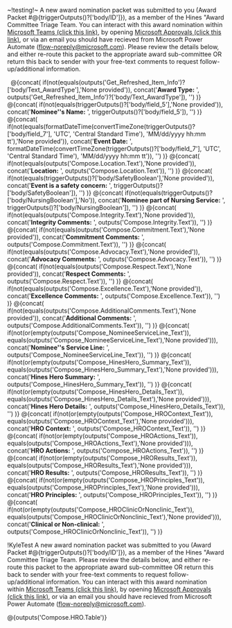<!--
   Copyright 2025 Kyle J. Coder

   Licensed under the Apache License, Version 2.0 (the "License");
   you may not use this file except in compliance with the License.
   You may obtain a copy of the License at

       http://www.apache.org/licenses/LICENSE-2.0

   Unless required by applicable law or agreed to in writing, software
   distributed under the License is distributed on an "AS IS" BASIS,
   WITHOUT WARRANTIES OR CONDITIONS OF ANY KIND, either express or implied.
   See the License for the specific language governing permissions and
   limitations under the License.
-->

~!testing!~
A new award nomination packet was submitted to you (Award Packet #@{triggerOutputs()?['body/ID']}), as a member of the Hines "Award Committee Triage Team. You can interact with this award nomination within [Microsoft Teams (click this link)](msteams://teams.microsoft.com/l/entity/2d4edd75-5a69-41da-bead-44c3a268ece8/approvals "Microsoft Teams Approvals"), by opening [Microsoft Approvals (click this link)](https://make.gov.powerautomate.us/environments/Default-e95f1b23-abaf-45ee-821d-b7ab251ab3bf/approvals/received "Microsoft PowerAutomate"), or via an email you should have recieved from Microsoft Power Automate (flow-noreply@microsoft.com). Please review the details below, and either re-route this packet to the appropriate award sub-committee OR return this back to sender with your free-text comments to request follow-up/additional information.

&nbsp;
@{concat(
if(not(equals(outputs('Get_Refreshed_Item_Info')?['body/Text_AwardType'],'None provided')), concat('**Award Type:**  ', outputs('Get_Refreshed_Item_Info')?['body/Text_AwardType']), '')
)}
@{concat(
if(not(equals(triggerOutputs()?['body/field_5'],'None provided')), concat('**Nominee''s Name:**  ', triggerOutputs()?['body/field_5']), '')
)}
@{concat(
if(not(equals(formatDateTime(convertTimeZone(triggerOutputs()?['body/field_7'], 'UTC', 'Central Standard Time'), 'MM/dd/yyyy hh:mm tt'),'None provided')), concat('**Event Date:**  ', formatDateTime(convertTimeZone(triggerOutputs()?['body/field_7'], 'UTC', 'Central Standard Time'), 'MM/dd/yyyy hh:mm tt')), '')
)}
@{concat(
if(not(equals(outputs('Compose.Location.Text'),'None provided')), concat('**Location:**  ', outputs('Compose.Location.Text')), '')
)}
@{concat(
if(not(equals(triggerOutputs()?['body/SafetyBoolean'],'None provided')), concat('**Event is a safety concern:**  ', triggerOutputs()?['body/SafetyBoolean']), '')
)}
@{concat(
if(not(equals(triggerOutputs()?['body/NursingBoolean'],'No')), concat('**Nominee part of Nursing Service:**  ', triggerOutputs()?['body/NursingBoolean']), '')
)}
@{concat(
if(not(equals(outputs('Compose.Integrity.Text'),'None provided')), concat('**Integrity Comments:**  ', outputs('Compose.Integrity.Text')), '')
)}
@{concat(
if(not(equals(outputs('Compose.Commitment.Text'),'None provided')), concat('**Commitment Comments:**  ', outputs('Compose.Commitment.Text')), '')
)}
@{concat(
if(not(equals(outputs('Compose.Advocacy.Text'),'None provided')), concat('**Advocacy Comments:**  ', outputs('Compose.Advocacy.Text')), '')
)}
@{concat(
if(not(equals(outputs('Compose.Respect.Text'),'None provided')), concat('**Respect Comments:**  ', outputs('Compose.Respect.Text')), '')
)}
@{concat(
if(not(equals(outputs('Compose.Excellence.Text'),'None provided')), concat('**Excellence Comments:**  ', outputs('Compose.Excellence.Text')), '')
)}
@{concat(
if(not(equals(outputs('Compose.AdditionalComments.Text'),'None provided')), concat('**Additional Comments:**  ', outputs('Compose.AdditionalComments.Text')), '')
)}
@{concat(
if(not(or(empty(outputs('Compose_NomineeServiceLine_Text')), equals(outputs('Compose_NomineeServiceLine_Text'),'None provided'))), concat('**Nominee''s Service Line:**  ', outputs('Compose_NomineeServiceLine_Text')), '')
)}
@{concat(
if(not(or(empty(outputs('Compose_HinesHero_Summary_Text')), equals(outputs('Compose_HinesHero_Summary_Text'),'None provided'))), concat('**Hines Hero Summary:**  ', outputs('Compose_HinesHero_Summary_Text')), '')
)}
@{concat(
if(not(or(empty(outputs('Compose_HinesHero_Details_Text')), equals(outputs('Compose_HinesHero_Details_Text'),'None provided'))), concat('**Hines Hero Details:**  ', outputs('Compose_HinesHero_Details_Text')), '')
)}
@{concat(
if(not(or(empty(outputs('Compose_HROContext_Text')), equals(outputs('Compose_HROContext_Text'),'None provided'))), concat('**HRO Context:**  ', outputs('Compose_HROContext_Text')), '')
)}
@{concat(
if(not(or(empty(outputs('Compose_HROActions_Text')), equals(outputs('Compose_HROActions_Text'),'None provided'))), concat('**HRO Actions:**  ', outputs('Compose_HROActions_Text')), '')
)}
@{concat(
if(not(or(empty(outputs('Compose_HROResults_Text')), equals(outputs('Compose_HROResults_Text'),'None provided'))), concat('**HRO Results:**  ', outputs('Compose_HROResults_Text')), '')
)}
@{concat(
if(not(or(empty(outputs('Compose_HROPrinciples_Text')), equals(outputs('Compose_HROPrinciples_Text'),'None provided'))), concat('**HRO Principles:**  ', outputs('Compose_HROPrinciples_Text')), '')
)}
@{concat(
if(not(or(empty(outputs('Compose_HROClinicOrNonclinic_Text')), equals(outputs('Compose_HROClinicOrNonclinic_Text'),'None provided'))), concat('**Clinical or Non-clinical:**  ', outputs('Compose_HROClinicOrNonclinic_Text')), '')
)}





























!KyleTest
A new award nomination packet was submitted to you (Award Packet #@{triggerOutputs()?['body/ID']}), as a member of the Hines "Award Committee Triage Team. Please review the details below, and either re-route this packet to the appropriate award sub-committee OR return this back to sender with your free-text comments to request follow-up/additional information. You can interact with this award nomination within [Microsoft Teams (click this link)](msteams://teams.microsoft.com/l/entity/2d4edd75-5a69-41da-bead-44c3a268ece8/approvals "Microsoft Teams Approvals"), by opening [Microsoft Approvals (click this link)](https://make.gov.powerautomate.us/environments/Default-e95f1b23-abaf-45ee-821d-b7ab251ab3bf/approvals/received "Microsoft PowerAutomate"), or via an email you should have recieved from Microsoft Power Automate (flow-noreply@microsoft.com).

@{outputs('Compose.HRO.Table')}